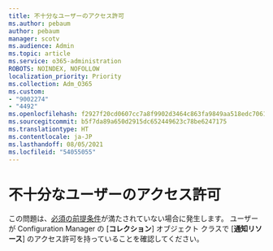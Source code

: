 ```yaml
---
title: 不十分なユーザーのアクセス許可
ms.author: pebaum
author: pebaum
manager: scotv
ms.audience: Admin
ms.topic: article
ms.service: o365-administration
ROBOTS: NOINDEX, NOFOLLOW
localization_priority: Priority
ms.collection: Adm_O365
ms.custom:
- "9002274"
- "4492"
ms.openlocfilehash: f2927f20cd0607cc7a8f9902d3464c863fa9849aa518edc7061bb2dcf81cc534
ms.sourcegitcommit: b5f7da89a650d2915dc652449623c78be6247175
ms.translationtype: HT
ms.contentlocale: ja-JP
ms.lasthandoff: 08/05/2021
ms.locfileid: "54055055"
---
```

# <a name="insufficient-user-permissions"></a>不十分なユーザーのアクセス許可

この問題は、[必須の前提条件](https://docs.microsoft.com/configmgr/tenant-attach/device-sync-actions#prerequisites)が満たされていない場合に発生します。 ユーザーが Configuration Manager の [**コレクション**] オブジェクト クラスで [**通知リソース**] のアクセス許可を持っていることを確認してください。
